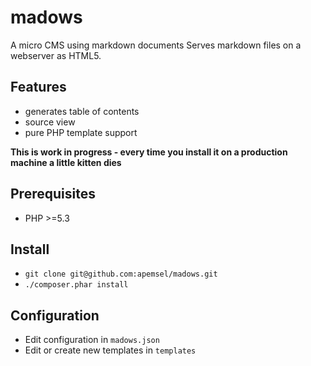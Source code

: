 madows
======
A micro CMS using markdown documents
Serves markdown files on a webserver as HTML5.

## Features
* generates table of contents
* source view
* pure PHP template support

**This is work in progress - every time you install it on a production machine a little kitten dies**

## Prerequisites
* PHP >=5.3

## Install
* `git clone git@github.com:apemsel/madows.git`
* `./composer.phar install`

## Configuration
* Edit configuration in `madows.json`
* Edit or create new templates in `templates`
